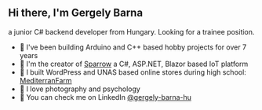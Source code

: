 ## Hi there, I'm Gergely Barna

a junior C# backend developer from Hungary. Looking for a trainee position.

- 🦾 I've been building Arduino and C++ based hobby projects for over 7 years
- 💾 I'm the creator of [Sparrow](https://github.com/BarnaGergely/Sparrow-IoT-Platform) a C#, ASP.NET, Blazor based IoT platform
- 🛒 I built WordPress and UNAS based online stores during high school: [MediterranFarm]()
- 📸 I love photography and psychology
- 🧑 You can check me on LinkedIn [@gergely-barna-hu](https://www.linkedin.com/in/gergely-barna-hu/)